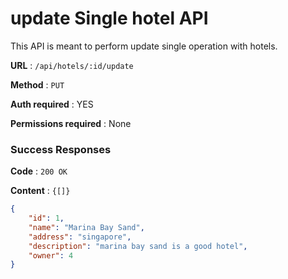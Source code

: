 # update Single hotel API

This API is meant to perform update single operation with hotels.

**URL** : `/api/hotels/:id/update`

**Method** : `PUT`

**Auth required** : YES

**Permissions required** : None

### Success Responses

**Code** : `200 OK`

**Content** : `{[]}`

```json
{
    "id": 1,
    "name": "Marina Bay Sand",
    "address": "singapore",
    "description": "marina bay sand is a good hotel",
    "owner": 4
}
```



